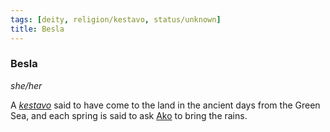 ```yaml
---
tags: [deity, religion/kestavo, status/unknown]
title: Besla
---
```


### Besla
*she/her*

A *[kestavo](<../../religions/kestavo.md>)* said to have come to the land in the ancient days from the Green Sea, and each spring is said to ask [Ako](<../high-gods/ako.md>) to bring the rains.

